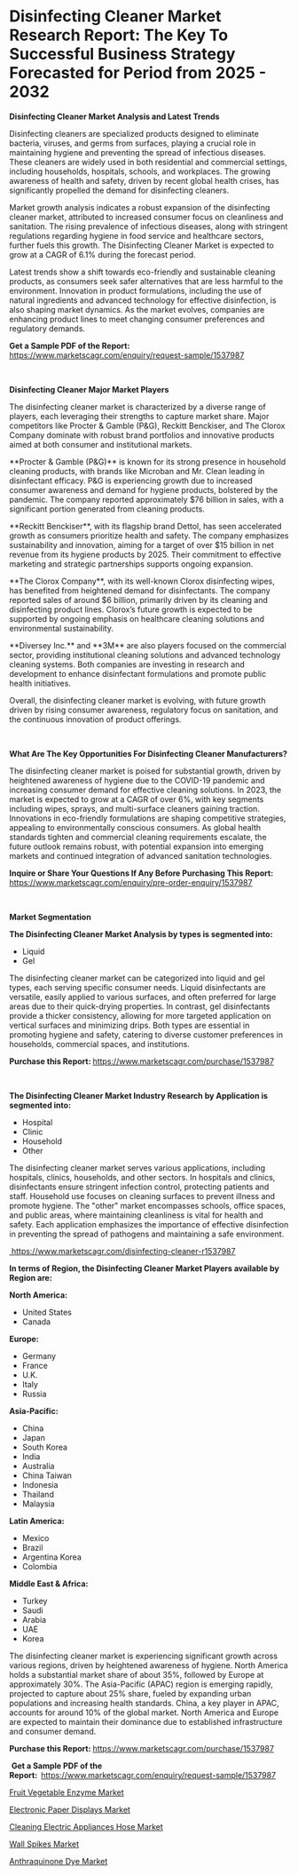 <p><h1>Disinfecting Cleaner Market Research Report: The Key To Successful Business Strategy Forecasted for Period from 2025 - 2032</h1></p><p><strong>Disinfecting Cleaner Market Analysis and Latest Trends</strong></p>
<p><p>Disinfecting cleaners are specialized products designed to eliminate bacteria, viruses, and germs from surfaces, playing a crucial role in maintaining hygiene and preventing the spread of infectious diseases. These cleaners are widely used in both residential and commercial settings, including households, hospitals, schools, and workplaces. The growing awareness of health and safety, driven by recent global health crises, has significantly propelled the demand for disinfecting cleaners.</p><p>Market growth analysis indicates a robust expansion of the disinfecting cleaner market, attributed to increased consumer focus on cleanliness and sanitation. The rising prevalence of infectious diseases, along with stringent regulations regarding hygiene in food service and healthcare sectors, further fuels this growth. The Disinfecting Cleaner Market is expected to grow at a CAGR of 6.1% during the forecast period. </p><p>Latest trends show a shift towards eco-friendly and sustainable cleaning products, as consumers seek safer alternatives that are less harmful to the environment. Innovation in product formulations, including the use of natural ingredients and advanced technology for effective disinfection, is also shaping market dynamics. As the market evolves, companies are enhancing product lines to meet changing consumer preferences and regulatory demands.</p></p>
<p><strong>Get a Sample PDF of the Report:&nbsp;</strong> <a href="https://www.marketscagr.com/enquiry/request-sample/1537987?utm_campaign=1920&utm_medium=2&utm_source=Github&utm_content=ia&utm_term=30012025&utm_id=disinfecting-cleaner">https://www.marketscagr.com/enquiry/request-sample/1537987</a></p>
<p>&nbsp;</p>
<p><strong>Disinfecting Cleaner Major Market Players</strong></p>
<p><p>The disinfecting cleaner market is characterized by a diverse range of players, each leveraging their strengths to capture market share. Major competitors like Procter & Gamble (P&G), Reckitt Benckiser, and The Clorox Company dominate with robust brand portfolios and innovative products aimed at both consumer and institutional markets.</p><p>**Procter & Gamble (P&G)** is known for its strong presence in household cleaning products, with brands like Microban and Mr. Clean leading in disinfectant efficacy. P&G is experiencing growth due to increased consumer awareness and demand for hygiene products, bolstered by the pandemic. The company reported approximately $76 billion in sales, with a significant portion generated from cleaning products.</p><p>**Reckitt Benckiser**, with its flagship brand Dettol, has seen accelerated growth as consumers prioritize health and safety. The company emphasizes sustainability and innovation, aiming for a target of over $15 billion in net revenue from its hygiene products by 2025. Their commitment to effective marketing and strategic partnerships supports ongoing expansion.</p><p>**The Clorox Company**, with its well-known Clorox disinfecting wipes, has benefited from heightened demand for disinfectants. The company reported sales of around $6 billion, primarily driven by its cleaning and disinfecting product lines. Clorox’s future growth is expected to be supported by ongoing emphasis on healthcare cleaning solutions and environmental sustainability.</p><p>**Diversey Inc.** and **3M** are also players focused on the commercial sector, providing institutional cleaning solutions and advanced technology cleaning systems. Both companies are investing in research and development to enhance disinfectant formulations and promote public health initiatives.</p><p>Overall, the disinfecting cleaner market is evolving, with future growth driven by rising consumer awareness, regulatory focus on sanitation, and the continuous innovation of product offerings.</p></p>
<p>&nbsp;</p>
<p><strong>What Are The Key Opportunities For Disinfecting Cleaner Manufacturers?</strong></p>
<p><p>The disinfecting cleaner market is poised for substantial growth, driven by heightened awareness of hygiene due to the COVID-19 pandemic and increasing consumer demand for effective cleaning solutions. In 2023, the market is expected to grow at a CAGR of over 6%, with key segments including wipes, sprays, and multi-surface cleaners gaining traction. Innovations in eco-friendly formulations are shaping competitive strategies, appealing to environmentally conscious consumers. As global health standards tighten and commercial cleaning requirements escalate, the future outlook remains robust, with potential expansion into emerging markets and continued integration of advanced sanitation technologies.</p></p>
<p><strong>Inquire or Share Your Questions If Any Before Purchasing This Report:</strong> <a href="https://www.marketscagr.com/enquiry/pre-order-enquiry/1537987?utm_campaign=1920&utm_medium=2&utm_source=Github&utm_content=ia&utm_term=30012025&utm_id=disinfecting-cleaner">https://www.marketscagr.com/enquiry/pre-order-enquiry/1537987</a></p>
<p>&nbsp;</p>
<p><strong>Market Segmentation</strong></p>
<p><strong>The Disinfecting Cleaner Market Analysis by types is segmented into:</strong></p>
<p><ul><li>Liquid</li><li>Gel</li></ul></p>
<p><p>The disinfecting cleaner market can be categorized into liquid and gel types, each serving specific consumer needs. Liquid disinfectants are versatile, easily applied to various surfaces, and often preferred for large areas due to their quick-drying properties. In contrast, gel disinfectants provide a thicker consistency, allowing for more targeted application on vertical surfaces and minimizing drips. Both types are essential in promoting hygiene and safety, catering to diverse customer preferences in households, commercial spaces, and institutions.</p></p>
<p><strong>Purchase this Report:&nbsp;</strong><a href="https://www.marketscagr.com/purchase/1537987?utm_campaign=1920&utm_medium=2&utm_source=Github&utm_content=ia&utm_term=30012025&utm_id=disinfecting-cleaner">https://www.marketscagr.com/purchase/1537987</a></p>
<p>&nbsp;</p>
<p><strong>The Disinfecting Cleaner Market Industry Research by Application is segmented into:</strong></p>
<p><ul><li>Hospital</li><li>Clinic</li><li>Household</li><li>Other</li></ul></p>
<p><p>The disinfecting cleaner market serves various applications, including hospitals, clinics, households, and other sectors. In hospitals and clinics, disinfectants ensure stringent infection control, protecting patients and staff. Household use focuses on cleaning surfaces to prevent illness and promote hygiene. The "other" market encompasses schools, office spaces, and public areas, where maintaining cleanliness is vital for health and safety. Each application emphasizes the importance of effective disinfection in preventing the spread of pathogens and maintaining a safe environment.</p></p>
<p><a href="https://www.marketscagr.com/disinfecting-cleaner-r1537987?utm_campaign=1920&utm_medium=2&utm_source=Github&utm_content=ia&utm_term=30012025&utm_id=disinfecting-cleaner">&nbsp;https://www.marketscagr.com/disinfecting-cleaner-r1537987</a></p>
<p><strong>In terms of Region, the Disinfecting Cleaner Market Players available by Region are:</strong></p>
<p>
    <p> <strong> North America: </strong>
        <ul>
            <li>United States</li>
            <li>Canada</li>
        </ul>
        </p> 
    <p> <strong> Europe: </strong>
        <ul>
            <li>Germany</li>
            <li>France</li>
            <li>U.K.</li>
            <li>Italy</li>
            <li>Russia</li>
        </ul>
        </p> 
    <p> <strong> Asia-Pacific: </strong>
        <ul>
            <li>China</li>
            <li>Japan</li>
            <li>South Korea</li>
            <li>India</li>
            <li>Australia</li>
            <li>China Taiwan</li>
            <li>Indonesia</li>
            <li>Thailand</li>
            <li>Malaysia</li>
        </ul>
        </p> 
    <p> <strong> Latin America: </strong>
        <ul>
            <li>Mexico</li>
            <li>Brazil</li>
            <li>Argentina Korea</li>
            <li>Colombia</li>
        </ul>
        </p> 
    <p> <strong> Middle East & Africa: </strong>
        <ul>
            <li>Turkey</li>
            <li>Saudi</li>
            <li>Arabia</li>
            <li>UAE</li>
            <li>Korea</li>
        </ul>
    </p>
    </p>
<p><p>The disinfecting cleaner market is experiencing significant growth across various regions, driven by heightened awareness of hygiene. North America holds a substantial market share of about 35%, followed by Europe at approximately 30%. The Asia-Pacific (APAC) region is emerging rapidly, projected to capture about 25% share, fueled by expanding urban populations and increasing health standards. China, a key player in APAC, accounts for around 10% of the global market. North America and Europe are expected to maintain their dominance due to established infrastructure and consumer demand.</p></p>
<p><strong>Purchase this Report: </strong><a href="https://www.marketscagr.com/purchase/1537987?utm_campaign=1920&utm_medium=2&utm_source=Github&utm_content=ia&utm_term=30012025&utm_id=disinfecting-cleaner">https://www.marketscagr.com/purchase/1537987</a></p>
<p>&nbsp;<strong>Get a Sample PDF of the Report:&nbsp;&nbsp;</strong><a href="https://www.marketscagr.com/enquiry/request-sample/1537987?utm_campaign=1920&utm_medium=2&utm_source=Github&utm_content=ia&utm_term=30012025&utm_id=disinfecting-cleaner">https://www.marketscagr.com/enquiry/request-sample/1537987</a></p>
<p><strong></strong></p>
<p><p><a href="https://www.linkedin.com/pulse/strategic-overview-fruit-vegetable-enzyme-market-industry-yjebe?utm_campaign=1920&utm_medium=2&utm_source=Github&utm_content=ia&utm_term=30012025&utm_id=disinfecting-cleaner">Fruit Vegetable Enzyme Market</a></p><p><a href="https://www.linkedin.com/pulse/analyzing-electronic-paper-displays-market-expected-cagr-xfsje?utm_campaign=1920&utm_medium=2&utm_source=Github&utm_content=ia&utm_term=30012025&utm_id=disinfecting-cleaner">Electronic Paper Displays Market</a></p><p><a href="https://www.linkedin.com/pulse/global-cleaning-electric-appliances-hose-market-future-iq9ac?utm_campaign=1920&utm_medium=2&utm_source=Github&utm_content=ia&utm_term=30012025&utm_id=disinfecting-cleaner">Cleaning Electric Appliances Hose Market</a></p><p><a href="https://github.com/voigttyagi/Market-Research-Report-List-1/blob/main/wall-spikes-market.md?utm_campaign=1920&utm_medium=2&utm_source=Github&utm_content=ia&utm_term=30012025&utm_id=disinfecting-cleaner">Wall Spikes Market</a></p><p><a href="https://www.linkedin.com/pulse/anthraquinone-dye-industry-sector-new-technologies-market-impact-e1cpc?utm_campaign=1920&utm_medium=2&utm_source=Github&utm_content=ia&utm_term=30012025&utm_id=disinfecting-cleaner">Anthraquinone Dye Market</a></p></p>